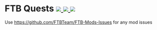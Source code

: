 # FTB Quests [![](http://cf.way2muchnoise.eu/ftb-quests.svg) ![](https://cf.way2muchnoise.eu/packs/ftb-quests.svg) ![](http://cf.way2muchnoise.eu/versions/ftb-quests.svg)](https://www.curseforge.com/minecraft/mc-mods/ftb-quests)

Use https://github.com/FTBTeam/FTB-Mods-Issues for any mod issues
